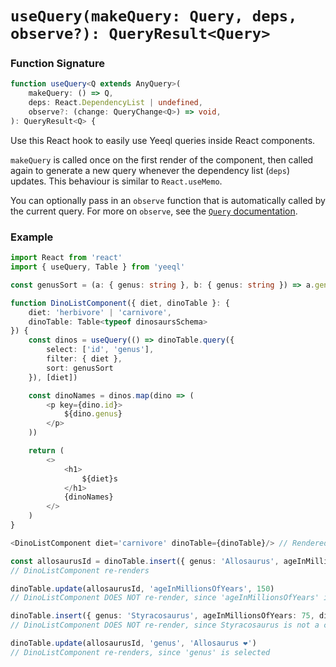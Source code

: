 # `useQuery(makeQuery: Query, deps, observe?): QueryResult<Query>`

### Function Signature

<!---useQuery Signature-->

```typescript
function useQuery<Q extends AnyQuery>(
    makeQuery: () => Q,
    deps: React.DependencyList | undefined,
    observe?: (change: QueryChange<Q>) => void,
): QueryResult<Q> {
```

Use this React hook to easily use Yeeql queries inside React components.

`makeQuery` is called once on the first render of the component, then called again to generate a new query whenever the dependency list (`deps`) updates. This behaviour is similar to `React.useMemo`.

You can optionally pass in an `observe` function that is automatically called by the current query. For more on `observe`, see the [`Query` documentation](Query.md).

### Example

<!---useQuery1-->

```typescript
import React from 'react'
import { useQuery, Table } from 'yeeql'

const genusSort = (a: { genus: string }, b: { genus: string }) => a.genus.localeCompare(b.genus)

function DinoListComponent({ diet, dinoTable }: {
    diet: 'herbivore' | 'carnivore',
    dinoTable: Table<typeof dinosaursSchema>
}) {
    const dinos = useQuery(() => dinoTable.query({
        select: ['id', 'genus'],
        filter: { diet },
        sort: genusSort
    }), [diet])

    const dinoNames = dinos.map(dino => (
        <p key={dino.id}>
            ${dino.genus}
        </p>
    ))

    return (
        <>
            <h1>
                ${diet}s
            </h1>
            {dinoNames}
        </>
    )
}

<DinoListComponent diet='carnivore' dinoTable={dinoTable}/> // Rendered somewhere

const allosaurusId = dinoTable.insert({ genus: 'Allosaurus', ageInMillionsOfYears: 145, diet: 'carnivore' })
// DinoListComponent re-renders

dinoTable.update(allosaurusId, 'ageInMillionsOfYears', 150)
// DinoListComponent DOES NOT re-render, since 'ageInMillionsOfYears' is not selected in the query

dinoTable.insert({ genus: 'Styracosaurus', ageInMillionsOfYears: 75, diet: 'herbivore' })
// DinoListComponent DOES NOT re-render, since Styracosaurus is not a carnivore

dinoTable.update(allosaurusId, 'genus', 'Allosaurus ❤️')
// DinoListComponent re-renders, since 'genus' is selected
```

